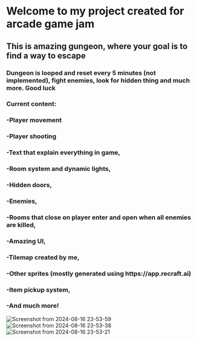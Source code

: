 <h1>Welcome to my project created for arcade game jam</h1>
<h2>This is amazing gungeon, where your goal is to find a way to escape</h2>
<h3>Dungeon is looped and reset every 5 minutes (not implemented), fight enemies, look for hidden thing and much more. Good luck</h3>
<h3>Current content:</h3>
<h3>-Player movement</h3>
<h3>-Player shooting</h3>
<h3>-Text that explain everything in game,</h3>
<h3>-Room system and dynamic lights,</h3>
<h3>-Hidden doors,</h3>
<h3>-Enemies,</h3>
<h3>-Rooms that close on player enter and open when all enemies are killed,</h3>
<h3>-Amazing UI,</h3>
<h3>-Tilemap created by me,</h3>
<h3>-Other sprites (mostly generated using https://app.recraft.ai)</h3>
<h3>-Item pickup system,</h3>
<h3>-And much more!</h3>

![Screenshot from 2024-08-16 23-53-59](https://github.com/user-attachments/assets/8459b7e9-a6b9-4f2f-9172-0de5e93fdc89)
![Screenshot from 2024-08-16 23-53-38](https://github.com/user-attachments/assets/bfb8868f-df7c-45a9-96cb-00a4bf625f59)
![Screenshot from 2024-08-16 23-53-21](https://github.com/user-attachments/assets/df51c8cc-04c9-4bd2-acc9-9c9dfebaa399)